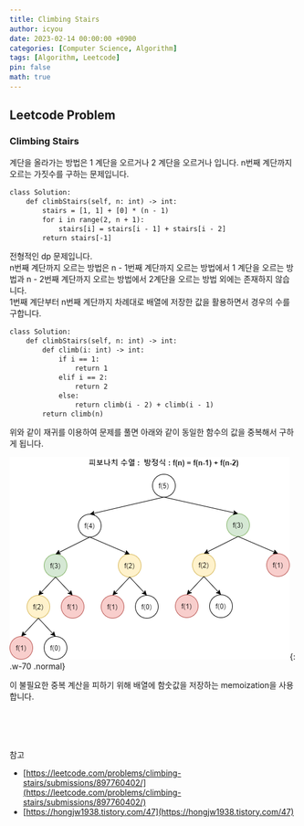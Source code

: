 ```yaml
---
title: Climbing Stairs
author: icyou
date: 2023-02-14 00:00:00 +0900
categories: [Computer Science, Algorithm]
tags: [Algorithm, Leetcode]
pin: false
math: true
---
```


## Leetcode Problem

### Climbing Stairs
계단을 올라가는 방법은 1 계단을 오르거나 2 계단을 오르거나 입니다.
n번째 계단까지 오르는 가짓수를 구하는 문제입니다.  

```
class Solution:
    def climbStairs(self, n: int) -> int:
        stairs = [1, 1] + [0] * (n - 1)
        for i in range(2, n + 1):
            stairs[i] = stairs[i - 1] + stairs[i - 2]
        return stairs[-1]
```
전형적인 dp 문제입니다.  
n번째 계단까지 오르는 방법은 n - 1번째 계단까지 오르는 방법에서 1 계단을 오르는 방법과 n - 2번째 계단까지 오르는 방법에서 2계단을 오르는 방법 외에는 존재하지 않습니다.  
1번째 계단부터 n번째 계단까지 차례대로 배열에 저장한 값을 활용하면서 경우의 수를 구합니다.  


```
class Solution:
    def climbStairs(self, n: int) -> int:
        def climb(i: int) -> int:
            if i == 1:
                return 1
            elif i == 2:
                return 2
            else:
                return climb(i - 2) + climb(i - 1)
        return climb(n)
```
위와 같이 재귀를 이용하여 문제를 풀면 아래와 같이 동일한 함수의 값을 중복해서 구하게 됩니다.  

![Desktop View](/assets/img/posts/20230214/dp.png){: .w-70 .normal}  

이 불필요한 중복 계산을 피하기 위해 배열에 함숫값을 저장하는 memoization을 사용합니다.  

<br/><br/><br/><br/>
참고 
- [https://leetcode.com/problems/climbing-stairs/submissions/897760402/](https://leetcode.com/problems/climbing-stairs/submissions/897760402/)
- [https://hongjw1938.tistory.com/47](https://hongjw1938.tistory.com/47)